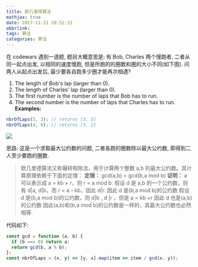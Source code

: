 ```yaml
---
title: 欧几里得算法
mathjax: true
date: 2017-11-21 20:52:13
abbrlink:
tags: 算法
categories: 算法
---
```


在 codewars 遇到一道题, 题目大概意思是: 有 Bob, Charles 两个慢跑者, 二者从同一起点出发, 以相同的速度慢跑, 但是所跑的的圈数和圈的大小不同(如下图). 问两人从起点出发后, 最少要各自跑多少圈才能再次相遇?

1. The length of Bob's lap (larger than 0).
2. The length of Charles' lap (larger than 0).
3. The first number is the number of laps that Bob has to run.
3. The second number is the number of laps that Charles has to run.
**Examples:**
```javascript
nbrOfLaps(5, 3); // returns [3, 5]
nbrOfLaps(4, 6); // returns [3, 2]
```
![](http://ou37yhdfy.bkt.clouddn.com/201711212058_357.png)

思路: 这是一个求取最大公约数的问题, 二者各跑的圈数除以最大公约数, 即得到二人至少要跑的圈数.

> 欧几里德算法又称辗转相除法，用于计算两个整数 a,b 的最大公约数。其计算原理依赖于下面的定理：
**定理：** gcd(a,b) = gcd(b,a mod b)
**证明：**
a 可以表示成 a = kb + r，则 r = a mod b.
假设 d 是 a,b 的一个公约数，则有 d|a, d|b，而 r = a - kb，因此 d|r.
因此 d 是(b,a mod b)的公约数
假设 d 是(b,a mod b)的公约数，则
d|b , d |r ，但是 a = kb +r
因此 d 也是(a,b)的公约数
因此(a,b)和(b,a mod b)的公约数是一样的，其最大公约数也必然相等.


代码如下:

```javascript
const gcd = function (a, b) {
  if (b === 0) return a;
  return gcd(b, a % b);
};
const nbrOfLaps = (x, y) => [y, x].map(item => item / gcd(x, y));
```